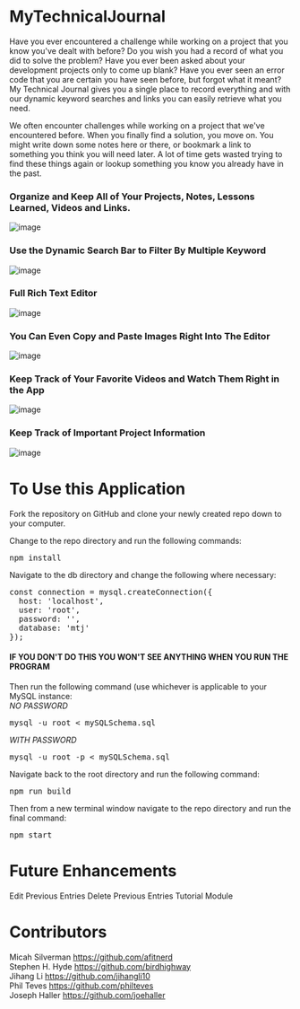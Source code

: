 # MyTechnicalJournal
Have you ever encountered a challenge while working on a project that you know you've dealt with before?  Do you wish you had a record of what you did to solve the problem?  Have you ever been asked about your development projects only to come up blank?  Have you ever seen an error code that you are certain you have seen before, but forgot what it meant?  My Technical Journal gives you a single place to record everything and with our dynamic keyword searches and links you can easily retrieve what you need.

We often encounter challenges while working on a project that we've encountered before.  When you finally find a solution, you move on. You might write down some notes here or there, or bookmark a link to something you think you will need later. A lot of time gets wasted trying to find these things again or lookup something you know you already have in the past.

### Organize and Keep All of Your Projects, Notes, Lessons Learned, Videos and Links.
![image](https://user-images.githubusercontent.com/72178817/115159936-b4c5cb00-a063-11eb-8e8e-dd33fafc28c3.png)

### Use the Dynamic Search Bar to Filter By Multiple Keyword
![image](https://user-images.githubusercontent.com/72178817/115160212-0884e400-a065-11eb-896d-d8a2316ea09f.png)

### Full Rich Text Editor
![image](https://user-images.githubusercontent.com/72178817/115159763-ab882e80-a062-11eb-9b81-8e38169211b3.png)

### You Can Even Copy and Paste Images Right Into The Editor
![image](https://user-images.githubusercontent.com/72178817/115159626-171dcc00-a062-11eb-8ccb-2707783995a3.png)

### Keep Track of Your Favorite Videos and Watch Them Right in the App
![image](https://user-images.githubusercontent.com/72178817/115159787-da060980-a062-11eb-8a4e-8d66ebe8ad6c.png)

### Keep Track of Important Project Information
![image](https://user-images.githubusercontent.com/72178817/115160106-711f9100-a064-11eb-879e-2ece095902d6.png)

# To Use this Application
Fork the repository on GitHub and clone your newly created repo down to your computer.

Change to the repo directory and run the following commands:
<pre>npm install</pre>

Navigate to the db directory and change the following where necessary:
<pre>
const connection = mysql.createConnection({
  host: 'localhost',
  user: 'root',
  password: '',
  database: 'mtj'
});
</pre>

#### IF YOU DON'T DO THIS YOU WON'T SEE ANYTHING WHEN YOU RUN THE PROGRAM ###
Then run the following command (use whichever is applicable to your MySQL instance:  
_NO PASSWORD_
<pre>mysql -u root < mySQLSchema.sql</pre>
_WITH PASSWORD_
<pre>mysql -u root -p < mySQLSchema.sql</pre>

Navigate back to the root directory and run the following command:
<pre>npm run build</pre>
Then from a new terminal window navigate to the repo directory and run the final command:
<pre>npm start</pre>

# Future Enhancements
Edit Previous Entries
Delete Previous Entries
Tutorial Module

# Contributors
Micah Silverman https://github.com/afitnerd  
Stephen H. Hyde https://github.com/birdhighway  
Jihang Li https://github.com/jihangli10  
Phil Teves https://github.com/philteves  
Joseph Haller https://github.com/joehaller  

